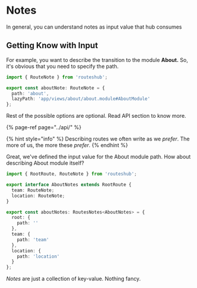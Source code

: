 # Notes

In general, you can understand notes as input value that hub consumes

## Getting Know with Input

For example, you want to describe the transition to the module **About.** So, it's obvious that you need to specify the path.

```typescript
import { RouteNote } from 'routeshub';

export const aboutNote: RouteNote = {
  path: 'about',
  lazyPath: 'app/views/about/about.module#AboutModule'
};
```

Rest of the possible options are optional. Read API section to know more.

{% page-ref page="../api/" %}

{% hint style="info" %}
 Describing routes we often write as we _prefer_. The more of us, the more these _prefer_.
{% endhint %}

Great, we've defined the input value for the About module path. How about describing About module itself?

```typescript
import { RootRoute, RouteNote } from 'routeshub';

export interface AboutNotes extends RootRoute {
  team: RouteNote;
  location: RouteNote;
}

export const aboutNotes: RoutesNotes<AboutNotes> = {
  root: {
    path: ''
  },
  team: {
    path: 'team'
  },
  location: {
    path: 'location'
  }
};
```

 _Notes_ are just a collection of key-value. Nothing fancy.

